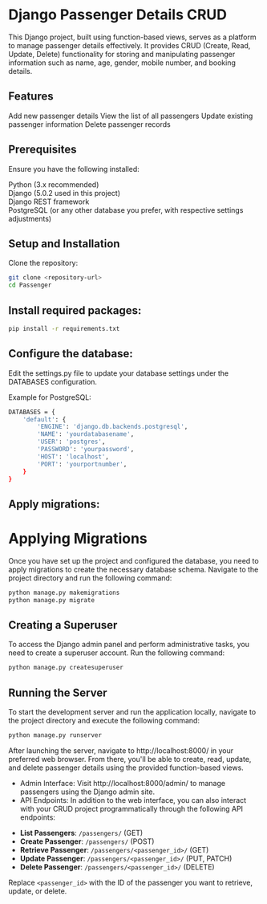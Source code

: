 # Django Passenger Details CRUD

This Django project, built using function-based views, serves as a platform to manage passenger details effectively. It provides CRUD (Create, Read, Update, Delete) functionality for storing and manipulating passenger information such as name, age, gender, mobile number, and booking details.

## Features
Add new passenger details
View the list of all passengers
Update existing passenger information
Delete passenger records

## Prerequisites
Ensure you have the following installed:

Python (3.x recommended) <br>
Django (5.0.2 used in this project) <br>
Django REST framework <br>
PostgreSQL (or any other database you prefer, with respective settings adjustments) <br>

## Setup and Installation

Clone the repository:<br> 
```bash
git clone <repository-url>
cd Passenger
```

## Install required packages:
```bash
pip install -r requirements.txt
```
## Configure the database:

Edit the settings.py file to update your database settings under the DATABASES configuration.

Example for PostgreSQL:<br>
```bash
DATABASES = {
    'default': {
        'ENGINE': 'django.db.backends.postgresql',
        'NAME': 'yourdatabasename',
        'USER': 'postgres',
        'PASSWORD': 'yourpassword',
        'HOST': 'localhost',
        'PORT': 'yourportnumber',
    }
}
```
## Apply migrations:

# Applying Migrations

Once you have set up the project and configured the database, you need to apply migrations to create the necessary database schema. Navigate to the project directory and run the following command:<br>

```bash
python manage.py makemigrations
python manage.py migrate
```
## Creating a Superuser

To access the Django admin panel and perform administrative tasks, you need to create a superuser account. Run the following command:<br>

```bash
python manage.py createsuperuser
```
## Running the Server

To start the development server and run the application locally, navigate to the project directory and execute the following command:

```bash
python manage.py runserver
```
After launching the server, navigate to http://localhost:8000/ in your preferred web browser. From there, you'll be able to create, read, update, and delete passenger details using the provided function-based views.<br>

* Admin Interface: Visit http://localhost:8000/admin/ to manage passengers using the Django admin site.
* API Endpoints:
In addition to the web interface, you can also interact with your CRUD project programmatically through the following API endpoints:<br>

- **List Passengers**: `/passengers/` (GET) <br>
- **Create Passenger**: `/passengers/` (POST) <br>
- **Retrieve Passenger**: `/passengers/<passenger_id>/` (GET) <br>
- **Update Passenger**: `/passengers/<passenger_id>/` (PUT, PATCH) <br>
- **Delete Passenger**: `/passengers/<passenger_id>/` (DELETE) <br>

Replace `<passenger_id>` with the ID of the passenger you want to retrieve, update, or delete.




